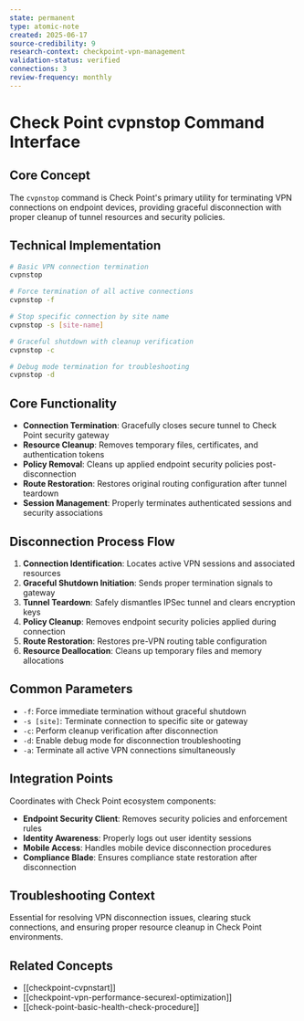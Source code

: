 ```yaml
---
state: permanent
type: atomic-note
created: 2025-06-17
source-credibility: 9
research-context: checkpoint-vpn-management
validation-status: verified
connections: 3
review-frequency: monthly
---
```


# Check Point cvpnstop Command Interface

## Core Concept
The `cvpnstop` command is Check Point's primary utility for terminating VPN connections on endpoint devices, providing graceful disconnection with proper cleanup of tunnel resources and security policies.

## Technical Implementation
```bash
# Basic VPN connection termination
cvpnstop

# Force termination of all active connections
cvpnstop -f

# Stop specific connection by site name
cvpnstop -s [site-name]

# Graceful shutdown with cleanup verification
cvpnstop -c

# Debug mode termination for troubleshooting
cvpnstop -d
```

## Core Functionality
- **Connection Termination**: Gracefully closes secure tunnel to Check Point security gateway
- **Resource Cleanup**: Removes temporary files, certificates, and authentication tokens
- **Policy Removal**: Cleans up applied endpoint security policies post-disconnection
- **Route Restoration**: Restores original routing configuration after tunnel teardown
- **Session Management**: Properly terminates authenticated sessions and security associations

## Disconnection Process Flow
1. **Connection Identification**: Locates active VPN sessions and associated resources
2. **Graceful Shutdown Initiation**: Sends proper termination signals to gateway
3. **Tunnel Teardown**: Safely dismantles IPSec tunnel and clears encryption keys
4. **Policy Cleanup**: Removes endpoint security policies applied during connection
5. **Route Restoration**: Restores pre-VPN routing table configuration
6. **Resource Deallocation**: Cleans up temporary files and memory allocations

## Common Parameters
- `-f`: Force immediate termination without graceful shutdown
- `-s [site]`: Terminate connection to specific site or gateway
- `-c`: Perform cleanup verification after disconnection
- `-d`: Enable debug mode for disconnection troubleshooting
- `-a`: Terminate all active VPN connections simultaneously

## Integration Points
Coordinates with Check Point ecosystem components:
- **Endpoint Security Client**: Removes security policies and enforcement rules
- **Identity Awareness**: Properly logs out user identity sessions
- **Mobile Access**: Handles mobile device disconnection procedures
- **Compliance Blade**: Ensures compliance state restoration after disconnection

## Troubleshooting Context
Essential for resolving VPN disconnection issues, clearing stuck connections, and ensuring proper resource cleanup in Check Point environments.

## Related Concepts
- [[checkpoint-cvpnstart]]
- [[checkpoint-vpn-performance-securexl-optimization]]
- [[check-point-basic-health-check-procedure]]